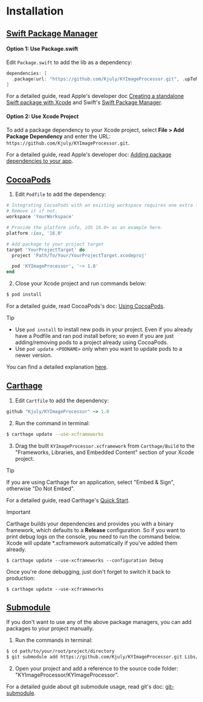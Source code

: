 # Installation

## [Swift Package Manager](https://swift.org/package-manager)

#### Option 1: Use Package.swift

Edit `Package.swift` to add the lib as a dependency:
```swift
dependencies: [
  .package(url: "https://github.com/Kjuly/KYImageProcessor.git", .upToNextMajor(from: "1.0"))
]
```
For a detailed guide, read Apple's developer doc [Creating a standalone Swift package with Xcode](https://developer.apple.com/documentation/xcode/creating-a-standalone-swift-package-with-xcode) and Swift's [Swift Package Manager](https://docs.swift.org/package-manager/PackageDescription/PackageDescription.html).

#### Option 2: Use Xcode Project

To add a package dependency to your Xcode project, select **File > Add Package Dependency** and enter the URL: `https://github.com/Kjuly/KYImageProcessor.git`.

For a detailed guide, read Apple's developer doc: [Adding package dependencies to your app](https://developer.apple.com/documentation/xcode/adding-package-dependencies-to-your-app).

## [CocoaPods](https://cocoapods.org)

1. Edit `Podfile` to add the dependency:
```ruby
# Integrating CocoaPods with an existing workspace requires one extra line in your Podfile.
# Remove it if not.
workspace 'YourWorkspace'

# Provide the platform info, iOS 16.0+ as an example here.
platform :ios, '16.0'

# Add package to your project target
target 'YourProjectTarget' do
  project 'Path/To/Your/YourProjectTarget.xcodeproj'

  pod 'KYImageProcessor', '~> 1.0'
end
```

2. Close your Xcode project and run commands below:
```bash
$ pod install
```

For a detailed guide, read CocoaPods's doc: [Using CocoaPods](https://guides.cocoapods.org/using/using-cocoapods.html).

> [!TIP]
> - Use `pod install` to install new pods in your project. Even if you already have a Podfile and ran pod install before; so even if you are just adding/removing pods to a project already using CocoaPods.
> - Use `pod update <PODNAME>` only when you want to update pods to a newer version.
>
> You can find a detailed explanation [here](https://guides.cocoapods.org/using/pod-install-vs-update.html).

## [Carthage](https://github.com/Carthage/Carthage)

1. Edit `Cartfile` to add the dependency:
```ruby
github "Kjuly/KYImageProcessor" ~> 1.0
```

2. Run the command in terminal:
```bash
$ carthage update --use-xcframeworks
```

3. Drag the built `KYImageProcessor.xcframework` from `Carthage/Build` to the "Frameworks, Libraries, and Embedded Content" section of your Xcode project.

> [!TIP]
> If you are using Carthage for an application, select "Embed & Sign", otherwise "Do Not Embed".

For a detailed guide, read Carthage's [Quick Start](https://github.com/Carthage/Carthage#quick-start).

> [!IMPORTANT]
> Carthage builds your dependencies and provides you with a binary framework, which defaults to a **Release** configuration. So if you want to print debug logs on the console, you need to run the command below. Xcode will update *.xcframework automatically if you've added them already.
> 
>     $ carthage update --use-xcframeworks --configuration Debug
>
> Once you're done debugging, just don't forget to switch it back to production:
>
>     $ carthage update --use-xcframeworks

## [Submodule](https://git-scm.com/docs/git-submodule)

If you don't want to use any of the above package managers, you can add packages to your project manually.

1. Run the commands in terminal:
```bash
$ cd path/to/your/root/project/directory
$ git submodule add https://github.com/Kjuly/KYImageProcessor.git Libs/KYImageProcessor
```

2. Open your project and add a reference to the source code folder: "KYImageProcessor/KYImageProcessor".

For a detailed guide about git submodule usage, read git's doc: [git-submodule](https://git-scm.com/docs/git-submodule).

